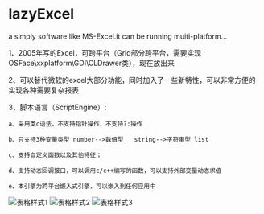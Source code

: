 ﻿# lazyExcel
a simply software like MS-Excel.it can be running muiti-platform...

1、2005年写的Excel，可跨平台（Grid部分跨平台，需要实现OSFace\xxplatform\GDI\CLDrawer类），现在放出来

2、可以替代微软的excel大部分功能，同时加入了一些新特性，可以非常方便的实现各种需要复杂报表

3、脚本语言（ScriptEngine）:

	a、采用类c语法，不支持指针操作，不支持?:操作
	
	b、只支持3种变量类型 number-->数值型   string-->字符串型 list
	
	c、支持自定义函数以及其他特征；
	
	d、支持动态回调接口，可以调用c/c++编写的函数，可以支持外部变量动态求值
	
	e、本引擎为跨平台嵌入式引擎，可以嵌入到任何应用中
	
![表格样式1](https://github.com/lazy-luo/lazyExcel/blob/master/readme_res/lazyExecl03.png)
![表格样式2](https://github.com/lazy-luo/lazyExcel/blob/master/readme_res/lazyExecl02.png)
![表格样式3](https://github.com/lazy-luo/lazyExcel/blob/master/readme_res/lazyExecl01.png)
